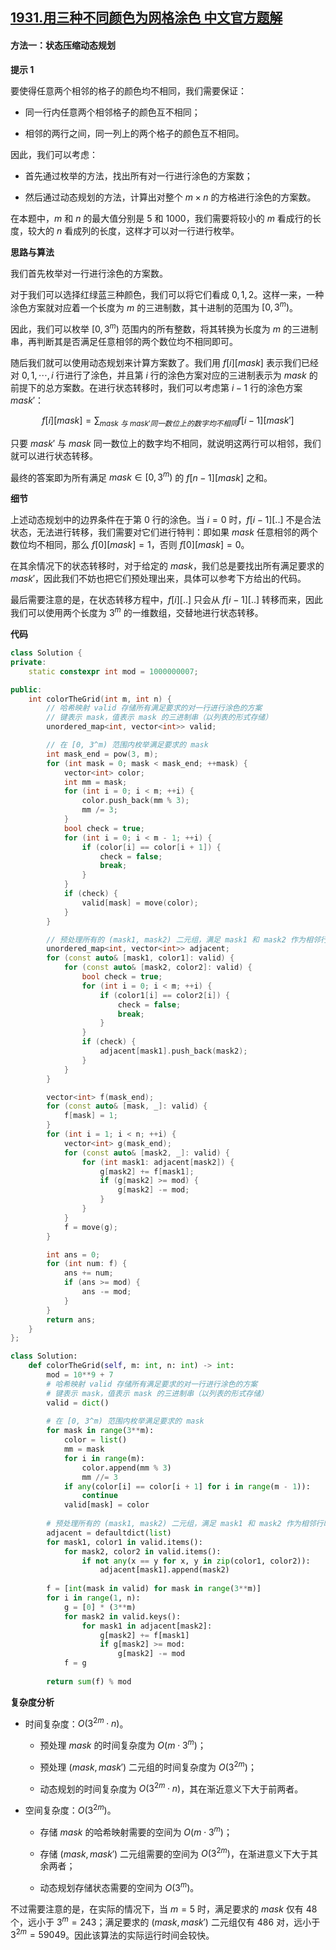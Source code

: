 ## [1931.用三种不同颜色为网格涂色 中文官方题解](https://leetcode.cn/problems/painting-a-grid-with-three-different-colors/solutions/100000/yong-san-chong-bu-tong-yan-se-wei-wang-g-7nb2)
#### 方法一：状态压缩动态规划

**提示 $1$**

要使得任意两个相邻的格子的颜色均不相同，我们需要保证：

- 同一行内任意两个相邻格子的颜色互不相同；

- 相邻的两行之间，同一列上的两个格子的颜色互不相同。

因此，我们可以考虑：

- 首先通过枚举的方法，找出所有对一行进行涂色的方案数；

- 然后通过动态规划的方法，计算出对整个 $m \times n$ 的方格进行涂色的方案数。

在本题中，$m$ 和 $n$ 的最大值分别是 $5$ 和 $1000$，我们需要将较小的 $m$ 看成行的长度，较大的 $n$ 看成列的长度，这样才可以对一行进行枚举。

**思路与算法**

我们首先枚举对一行进行涂色的方案数。

对于我们可以选择红绿蓝三种颜色，我们可以将它们看成 $0, 1, 2$。这样一来，一种涂色方案就对应着一个长度为 $m$ 的三进制数，其十进制的范围为 $[0, 3^m)$。

因此，我们可以枚举 $[0, 3^m)$ 范围内的所有整数，将其转换为长度为 $m$ 的三进制串，再判断其是否满足任意相邻的两个数位均不相同即可。

随后我们就可以使用动态规划来计算方案数了。我们用 $f[i][\textit{mask}]$ 表示我们已经对 $0, 1, \cdots, i$ 行进行了涂色，并且第 $i$ 行的涂色方案对应的三进制表示为 $\textit{mask}$ 的前提下的总方案数。在进行状态转移时，我们可以考虑第 $i-1$ 行的涂色方案 $\textit{mask}'$：

$$
f[i][\textit{mask}] = \sum_{\textit{mask} ~与~ \textit{mask}' 同一数位上的数字均不相同} f[i-1][\textit{mask}']
$$

只要 $\textit{mask}'$ 与 $\textit{mask}$ 同一数位上的数字均不相同，就说明这两行可以相邻，我们就可以进行状态转移。

最终的答案即为所有满足 $\textit{mask} \in [0, 3^m)$ 的 $f[n-1][\textit{mask}]$ 之和。

**细节**

上述动态规划中的边界条件在于第 $0$ 行的涂色。当 $i=0$ 时，$f[i-1][..]$ 不是合法状态，无法进行转移，我们需要对它们进行特判：即如果 $\textit{mask}$ 任意相邻的两个数位均不相同，那么 $f[0][\textit{mask}] = 1$，否则 $f[0][\textit{mask}] = 0$。

在其余情况下的状态转移时，对于给定的 $\textit{mask}$，我们总是要找出所有满足要求的 $\textit{mask}'$，因此我们不妨也把它们预处理出来，具体可以参考下方给出的代码。

最后需要注意的是，在状态转移方程中，$f[i][..]$ 只会从 $f[i-1][..]$ 转移而来，因此我们可以使用两个长度为 $3^m$ 的一维数组，交替地进行状态转移。

**代码**

```C++ [sol1-C++]
class Solution {
private:
    static constexpr int mod = 1000000007;

public:
    int colorTheGrid(int m, int n) {
        // 哈希映射 valid 存储所有满足要求的对一行进行涂色的方案
        // 键表示 mask，值表示 mask 的三进制串（以列表的形式存储）
        unordered_map<int, vector<int>> valid;

        // 在 [0, 3^m) 范围内枚举满足要求的 mask
        int mask_end = pow(3, m);
        for (int mask = 0; mask < mask_end; ++mask) {
            vector<int> color;
            int mm = mask;
            for (int i = 0; i < m; ++i) {
                color.push_back(mm % 3);
                mm /= 3;
            }
            bool check = true;
            for (int i = 0; i < m - 1; ++i) {
                if (color[i] == color[i + 1]) {
                    check = false;
                    break;
                }
            }
            if (check) {
                valid[mask] = move(color);
            }
        }

        // 预处理所有的 (mask1, mask2) 二元组，满足 mask1 和 mask2 作为相邻行时，同一列上两个格子的颜色不同
        unordered_map<int, vector<int>> adjacent;
        for (const auto& [mask1, color1]: valid) {
            for (const auto& [mask2, color2]: valid) {
                bool check = true;
                for (int i = 0; i < m; ++i) {
                    if (color1[i] == color2[i]) {
                        check = false;
                        break;
                    }
                }
                if (check) {
                    adjacent[mask1].push_back(mask2);
                }
            }
        }

        vector<int> f(mask_end);
        for (const auto& [mask, _]: valid) {
            f[mask] = 1;
        }
        for (int i = 1; i < n; ++i) {
            vector<int> g(mask_end);
            for (const auto& [mask2, _]: valid) {
                for (int mask1: adjacent[mask2]) {
                    g[mask2] += f[mask1];
                    if (g[mask2] >= mod) {
                        g[mask2] -= mod;
                    }
                }
            }
            f = move(g);
        }

        int ans = 0;
        for (int num: f) {
            ans += num;
            if (ans >= mod) {
                ans -= mod;
            }
        }
        return ans;
    }
};
```

```Python [sol1-Python3]
class Solution:
    def colorTheGrid(self, m: int, n: int) -> int:
        mod = 10**9 + 7
        # 哈希映射 valid 存储所有满足要求的对一行进行涂色的方案
        # 键表示 mask，值表示 mask 的三进制串（以列表的形式存储）
        valid = dict()
        
        # 在 [0, 3^m) 范围内枚举满足要求的 mask
        for mask in range(3**m):
            color = list()
            mm = mask
            for i in range(m):
                color.append(mm % 3)
                mm //= 3
            if any(color[i] == color[i + 1] for i in range(m - 1)):
                continue
            valid[mask] = color
        
        # 预处理所有的 (mask1, mask2) 二元组，满足 mask1 和 mask2 作为相邻行时，同一列上两个格子的颜色不同
        adjacent = defaultdict(list)
        for mask1, color1 in valid.items():
            for mask2, color2 in valid.items():
                if not any(x == y for x, y in zip(color1, color2)):
                    adjacent[mask1].append(mask2)
        
        f = [int(mask in valid) for mask in range(3**m)]
        for i in range(1, n):
            g = [0] * (3**m)
            for mask2 in valid.keys():
                for mask1 in adjacent[mask2]:
                    g[mask2] += f[mask1]
                    if g[mask2] >= mod:
                        g[mask2] -= mod
            f = g
            
        return sum(f) % mod
```

**复杂度分析**

- 时间复杂度：$O(3^{2m} \cdot n)$。

    - 预处理 $\textit{mask}$ 的时间复杂度为 $O(m \cdot 3^m)$；

    - 预处理 $(\textit{mask}, \textit{mask}')$ 二元组的时间复杂度为 $O(3^{2m})$；

    - 动态规划的时间复杂度为 $O(3^{2m} \cdot n)$，其在渐近意义下大于前两者。

- 空间复杂度：$O(3^{2m})$。

    - 存储 $\textit{mask}$ 的哈希映射需要的空间为 $O(m \cdot 3^m)$；

    - 存储 $(\textit{mask}, \textit{mask}')$ 二元组需要的空间为 $O(3^{2m})$，在渐进意义下大于其余两者；

    - 动态规划存储状态需要的空间为 $O(3^m)$。

不过需要注意的是，在实际的情况下，当 $m=5$ 时，满足要求的 $\textit{mask}$ 仅有 $48$ 个，远小于 $3^m=243$；满足要求的 $(\textit{mask}, \textit{mask}')$ 二元组仅有 $486$ 对，远小于 $3^{2m}=59049$。因此该算法的实际运行时间会较快。